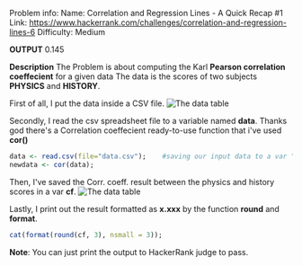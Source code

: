 Problem info:
Name: Correlation and Regression Lines - A Quick Recap #1
Link: https://www.hackerrank.com/challenges/correlation-and-regression-lines-6
Difficulty: Medium


**OUTPUT**
0.145



**Description**
The Problem is about computing the Karl **Pearson correlation coeffecient** for a given data The data is the scores of two subjects **PHYSICS** and **HISTORY**.

First of all, I put the data inside a CSV file.
![The data table](data.jpg)

Secondly, I read the csv spreadsheet file to a variable named **data**. Thanks god there's a Correlation coeffecient ready-to-use function that i've used **cor()**

```r
data <- read.csv(file="data.csv");    #saving our input data to a var "data"
newdata <- cor(data);
```

Then, I've saved the Corr. coeff. result between the physics and history scores in a var **cf**.
![The data table](newdata.jpg)

Lastly, I print out the result formatted as **x.xxx** by the function **round** and **format**.

```r
cat(format(round(cf, 3), nsmall = 3));
```


**Note**: You can just print the output to HackerRank judge to pass. 
